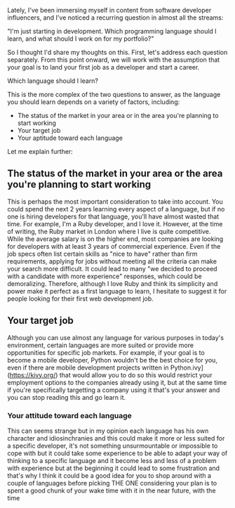 Lately, I've been immersing myself in content from software developer influencers, and I've noticed a recurring question in almost all the streams:

"I'm just starting in development. Which programming language should I learn, and what should I work on for my portfolio?"

So I thought I'd share my thoughts on this. First, let's address each question separately. From this point onward, we will work with the assumption that your goal is to land your first job as a developer and start a career.

Which language should I learn?

This is the more complex of the two questions to answer, as the language you should learn depends on a variety of factors, including:

- The status of the market in your area or in the area you're planning to start working
- Your target job
- Your aptitude toward each language

Let me explain further:

## The status of the market in your area or the area you're planning to start working

This is perhaps the most important consideration to take into account. You could spend the next 2 years learning every aspect of a language, but if no one is hiring developers for that language, you'll have almost wasted that time. For example, I'm a Ruby developer, and I love it. However, at the time of writing, the Ruby market in London where I live is quite competitive. While the average salary is on the higher end, most companies are looking for developers with at least 3 years of commercial experience. Even if the job specs often list certain skills as "nice to have" rather than firm requirements, applying for jobs without meeting all the criteria can make your search more difficult. It could lead to many "we decided to proceed with a candidate with more experience" responses, which could be demoralizing. Therefore, although I love Ruby and think its simplicity and power make it perfect as a first language to learn, I hesitate to suggest it for people looking for their first web development job.


## Your target job

Although you can use almost any language for various purposes in today's environment, certain languages are more suited or provide more opportunities for specific job markets. For example, if your goal is to become a mobile developer, Python wouldn't be the best choice for you, even if there are mobile development projects written in Python.ivy](https://kivy.org/) that would allow you to do so this would restrict your employment options to the companies already using it, but at the same time if you're specifically targetting a company using it that's your answer and you can stop reading this and go learn it.

### Your attitude toward each language

This can seems strange but in my opinion each language has his own character and idiosinchranies and this could make it more or less suited for a specific developer, it's not something unsurmountable or impossible to cope with but it could take some experience to be able to adapt your way of thinking to a specific language and it become less and less of a problem with experience but at the beginning it could lead to some frustration and that's why I think it could be a good idea for you to shop around with a couple of languages before picking THE ONE considering your plan is to spent a good chunk of your wake time with it in the near future, with the time 